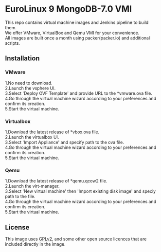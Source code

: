 # EuroLinux 9 MongoDB-7.0 VMI
This repo contains virtual machine images and Jenkins pipeline to build them.  
We offer VMware, VirtualBox and Qemu VMI for your convenience.  
All images are built once a month using packer(packer.io) and additional scripts.

## Installation  
### VMware
1.No need to download.  
2.Launch the vsphere UI.  
3.Select 'Deploy OVF Template' and provide URL to the *vmware.ova file.  
4.Go through the virtual machine wizard according to your preferences and confirm its creation.  
5.Start the virtual machine.  
### Virtualbox
1.Download the latest release of *vbox.ova file.  
2.Launch the virtualbox UI.  
3.Select 'Import Appliance' and specify path to the ova file.  
4.Go through the virtual machine wizard according to your preferences and confirm its creation.  
5.Start the virtual machine.  
### Qemu
1.Download the latest release of *qemu.qcow2 file.  
2.Launch the virt-manager.  
3.Select 'New virtual machine' then 'Import existing disk image' and speciy path to the file.  
4.Go through the virtual machine wizard according to your preferences and confirm its creation.  
5.Start the virtual machine.  

## License
This image uses [GPLv2](https://github.com/EuroLinux/eurolinux-9-el-release/blob/master/GPL),
and some other open source licences that are included directly in the image.